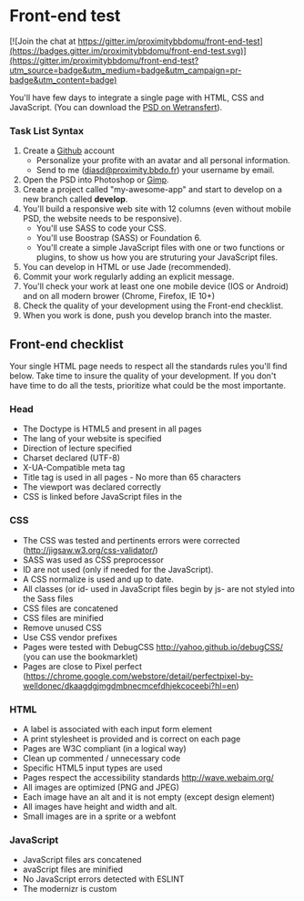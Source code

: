 # Front-end test

[![Join the chat at https://gitter.im/proximitybbdomu/front-end-test](https://badges.gitter.im/proximitybbdomu/front-end-test.svg)](https://gitter.im/proximitybbdomu/front-end-test?utm_source=badge&utm_medium=badge&utm_campaign=pr-badge&utm_content=badge)

You'll have few days to integrate a single page with HTML, CSS and JavaScript.
(You can download the [PSD on Wetransfert](http://bit.ly/1W5gaDB)).

### Task List Syntax

1. Create a [Github](http://github.com) account
	* Personalize your profite with an avatar and all personal information.
	* Send to me ([diasd@proximity.bbdo.fr](mailto:diasd@proximity.bbdo.fr)) your username by email.
2. Open the PSD into Photoshop or [Gimp](https://www.gimp.org/).
3. Create a project called "my-awesome-app" and start to develop on a new branch called **develop**.
4. You'll build a responsive web site with 12 columns (even without mobile PSD, the website needs to be responsive).
	- You'll use SASS to code your CSS.
	- You'll use Boostrap (SASS) or Foundation 6.
	- You'll create a simple JavaScript files with one or two functions or plugins, to show us how you are struturing your JavaScript files. 
5. You can develop in HTML or use Jade (recommended).
6. Commit your work regularly adding an explicit message.
7. You'll check your work at least one one mobile device (IOS or Android) and on all modern brower (Chrome, Firefox, IE 10+)
8. Check the quality of your development using the Front-end checklist.
9. When you work is done, push you develop branch into the master.

## Front-end checklist

Your single HTML page needs to respect all the standards rules you'll find below. Take time to insure the quality of your development. If you don't have time to do all the tests, prioritize what could be the most importante.

### Head

* The Doctype is HTML5 and present in all pages
* The lang of your website is specified
* Direction of lecture specified
* Charset declared (UTF-8)
* X-UA-Compatible meta tag
* Title tag is used in all pages - No more than 65 characters
* The viewport was declared correctly
* CSS is linked before JavaScript files in the <head>

### CSS

* The CSS was tested and pertinents errors were corrected (http://jigsaw.w3.org/css-validator/)
* SASS was used as CSS preprocessor
* ID are not used (only if needed for the JavaScript).
* A CSS normalize is used and up to date.
* All classes (or id- used in JavaScript files begin by js- are not styled into the Sass files
* CSS files are concatened
* CSS files are minified
* Remove unused CSS
* Use CSS vendor prefixes
* Pages were tested with DebugCSS http://yahoo.github.io/debugCSS/ (you can use the bookmarklet)
* Pages are close to Pixel perfect (https://chrome.google.com/webstore/detail/perfectpixel-by-welldonec/dkaagdgjmgdmbnecmcefdhjekcoceebi?hl=en)

### HTML

* A label is associated with each input form element
* A print stylesheet is provided and is correct on each page
* Pages are W3C compliant (in a logical way)
* Clean up commented / unnecessary code
* Specific HTML5 input types are used
* Pages respect the accessibility standards http://wave.webaim.org/
* All images are optimized (PNG and JPEG)
* Each image have an alt and it is not empty (except design element)
* All images have height and width and alt.
* Small images are in a sprite or a webfont

### JavaScript

* JavaScript files ars concatened
* avaScript files are minified
* No JavaScript errors detected with ESLINT
* The modernizr is custom
